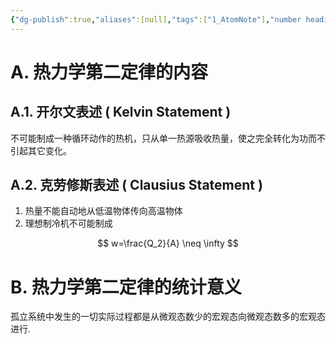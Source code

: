 ```yaml
---
{"dg-publish":true,"aliases":[null],"tags":["1_AtomNote"],"number headings":"auto, first-level 1, max 6, A.1.","Created-Date":"2023-06-06 17:02:49","Modified-Date":"2024-04-18 11:53:28","permalink":"/A01_Lessons/Aa05_大学物理/热力学第二定律/","dgPassFrontmatter":true}
---
```




# A. 热力学第二定律的内容


## A.1. 开尔文表述 ( Kelvin Statement )


不可能制成一种循环动作的热机，只从单一热源吸收热量，使之完全转化为功而不引起其它变化。


## A.2. 克劳修斯表述 ( Clausius Statement )


1. 热量不能自动地从低温物体传向高温物体
2. 理想制冷机不可能制成

$$
w=\frac{Q_2}{A} \neq \infty
$$




# B. 热力学第二定律的统计意义

孤立系统中发生的一切实际过程都是从微观态数少的宏观态向微观态数多的宏观态进行.


